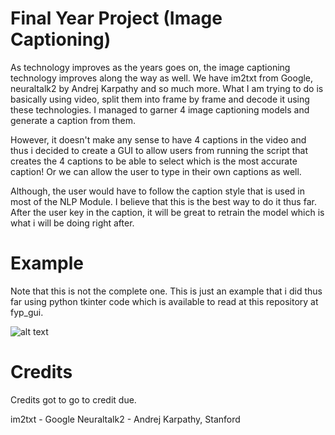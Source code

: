 # Final Year Project (Image Captioning)

As technology improves as the years goes on, the image captioning technology improves along the way as well. We have im2txt from Google, neuraltalk2 by Andrej Karpathy and so much more. What I am trying to do is basically using video, split them into frame by frame and decode it using these technologies. I managed to garner 4 image captioning models and generate a caption from them. 

However, it doesn't make any sense to have 4 captions in the video and thus i decided to create a GUI to allow users from running the script that creates the 4 captions to be able to select which is the most accurate caption! Or we can allow the user to type in their own captions as well. 

Although, the user would have to follow the caption style that is used in most of the NLP Module. I believe that this is the best way to do it thus far. After the user key in the caption, it will be great to retrain the model which is what i will be doing right after.

# Example 
Note that this is not the complete one. This is just an example that i did thus far using python tkinter code which is available to read at this repository at fyp_gui.

![alt text](https://i.imgur.com/NQPcycM.png)

# Credits 
Credits got to go to credit due. 

im2txt - Google
Neuraltalk2 - Andrej Karpathy, Stanford

